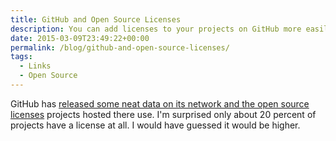 ```yaml
---
title: GitHub and Open Source Licenses
description: You can add licenses to your projects on GitHub more easily.
date: 2015-03-09T23:49:22+00:00
permalink: /blog/github-and-open-source-licenses/
tags:
  - Links
  - Open Source
---
```


GitHub has [released some neat data on its network and the open source licenses](https://github.com/blog/1964-open-source-license-usage-on-github-com) projects hosted there use. I'm surprised only about 20 percent of projects have a license at all. I would have guessed it would be higher.